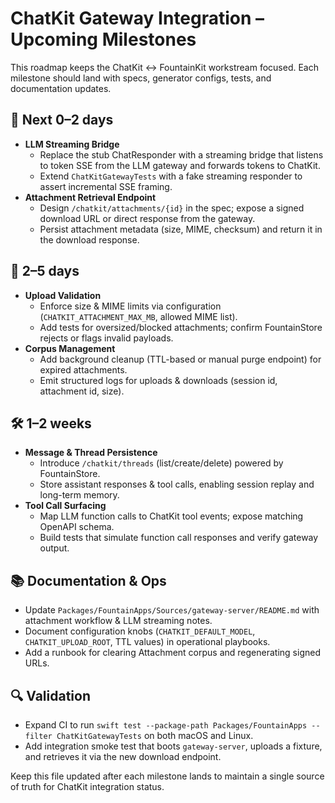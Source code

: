 # ChatKit Gateway Integration – Upcoming Milestones

This roadmap keeps the ChatKit ↔ FountainKit workstream focused. Each milestone should land with specs, generator configs, tests, and documentation updates.

## 🚀 Next 0–2 days
- **LLM Streaming Bridge**
  - Replace the stub ChatResponder with a streaming bridge that listens to token SSE from the LLM gateway and forwards tokens to ChatKit.
  - Extend `ChatKitGatewayTests` with a fake streaming responder to assert incremental SSE framing.
- **Attachment Retrieval Endpoint**
  - Design `/chatkit/attachments/{id}` in the spec; expose a signed download URL or direct response from the gateway.
  - Persist attachment metadata (size, MIME, checksum) and return it in the download response.

## 📅 2–5 days
- **Upload Validation**
  - Enforce size & MIME limits via configuration (`CHATKIT_ATTACHMENT_MAX_MB`, allowed MIME list).
  - Add tests for oversized/blocked attachments; confirm FountainStore rejects or flags invalid payloads.
- **Corpus Management**
  - Add background cleanup (TTL-based or manual purge endpoint) for expired attachments.
  - Emit structured logs for uploads & downloads (session id, attachment id, size).

## 🛠 1–2 weeks
- **Message & Thread Persistence**
  - Introduce `/chatkit/threads` (list/create/delete) powered by FountainStore.
  - Store assistant responses & tool calls, enabling session replay and long-term memory.
- **Tool Call Surfacing**
  - Map LLM function calls to ChatKit tool events; expose matching OpenAPI schema.
  - Build tests that simulate function call responses and verify gateway output.

## 📚 Documentation & Ops
- Update `Packages/FountainApps/Sources/gateway-server/README.md` with attachment workflow & LLM streaming notes.
- Document configuration knobs (`CHATKIT_DEFAULT_MODEL`, `CHATKIT_UPLOAD_ROOT`, TTL values) in operational playbooks.
- Add a runbook for clearing Attachment corpus and regenerating signed URLs.

## 🔍 Validation
- Expand CI to run `swift test --package-path Packages/FountainApps --filter ChatKitGatewayTests` on both macOS and Linux.
- Add integration smoke test that boots `gateway-server`, uploads a fixture, and retrieves it via the new download endpoint.

Keep this file updated after each milestone lands to maintain a single source of truth for ChatKit integration status.
